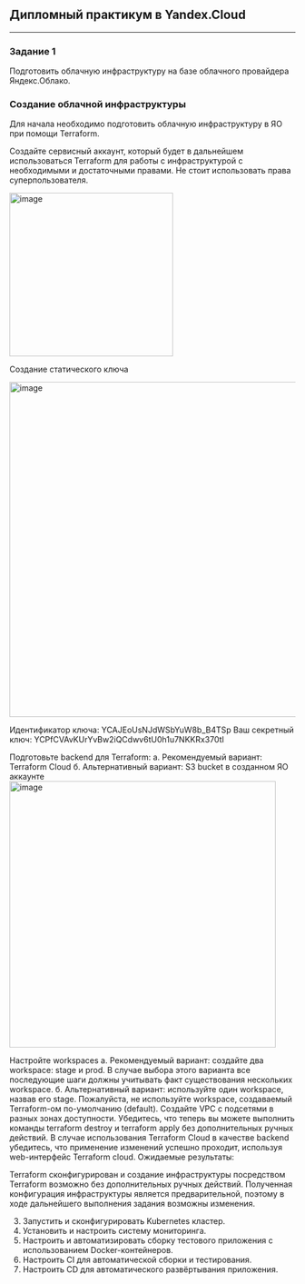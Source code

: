 ## Дипломный практикум в Yandex.Cloud
----
### Задание 1
Подготовить облачную инфраструктуру на базе облачного провайдера Яндекс.Облако.
### Создание облачной инфраструктуры
Для начала необходимо подготовить облачную инфраструктуру в ЯО при помощи Terraform.

Создайте сервисный аккаунт, который будет в дальнейшем использоваться Terraform для работы с инфраструктурой с необходимыми и достаточными правами. Не стоит использовать права суперпользователя.

<img width="288" alt="image" src="https://github.com/ruzina-0607/devops-netology/assets/104915472/142ffa79-f995-4f65-96e4-17d7495e6de4">

Создание статического ключа

<img width="590" alt="image" src="https://github.com/ruzina-0607/devops-netology/assets/104915472/e24bb4e0-48af-4d3e-bb52-ec58a18076c8">

Идентификатор ключа:
YCAJEoUsNJdWSbYuW8b_B4TSp
Ваш секретный ключ:
YCPfCVAvKUrYvBw2iQCdwv6tU0h1u7NKKRx370tI

Подготовьте backend для Terraform:
а. Рекомендуемый вариант: Terraform Cloud
б. Альтернативный вариант: S3 bucket в созданном ЯО аккаунте
<img width="469" alt="image" src="https://github.com/ruzina-0607/devops-netology/assets/104915472/206a5707-e206-4b06-8497-e5fa954c0a82">

Настройте workspaces
а. Рекомендуемый вариант: создайте два workspace: stage и prod. В случае выбора этого варианта все последующие шаги должны учитывать факт существования нескольких workspace.
б. Альтернативный вариант: используйте один workspace, назвав его stage. Пожалуйста, не используйте workspace, создаваемый Terraform-ом по-умолчанию (default).
Создайте VPC с подсетями в разных зонах доступности.
Убедитесь, что теперь вы можете выполнить команды terraform destroy и terraform apply без дополнительных ручных действий.
В случае использования Terraform Cloud в качестве backend убедитесь, что применение изменений успешно проходит, используя web-интерфейс Terraform cloud.
Ожидаемые результаты:

Terraform сконфигурирован и создание инфраструктуры посредством Terraform возможно без дополнительных ручных действий.
Полученная конфигурация инфраструктуры является предварительной, поэтому в ходе дальнейшего выполнения задания возможны изменения.








3. Запустить и сконфигурировать Kubernetes кластер.
4. Установить и настроить систему мониторинга.
5. Настроить и автоматизировать сборку тестового приложения с использованием Docker-контейнеров.
6. Настроить CI для автоматической сборки и тестирования.
7. Настроить CD для автоматического развёртывания приложения.
